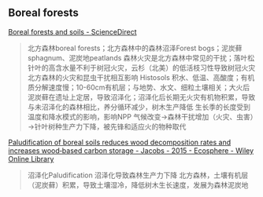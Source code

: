 
## Boreal forests

[Boreal forests and soils - ScienceDirect](https://www.sciencedirect.com/science/article/abs/pii/B9780444639981000057?via%3Dihub)

> 北方森林boreal forests；北方森林中的森林沼泽Forest bogs；泥炭藓sphagnum、泥炭地peatlands
> 森林火灾是北方森林中常见的干扰；落叶松针叶的高含水量不利于树冠火灾，云杉（北美）的低活枝习性导致树冠火灾
> 北方森林的火灾和昆虫干扰相互影响
> Histosols 积水、低温、高酸度；有机质分解速度慢；10-60cm有机层；与地势、水文、细粒土壤相关；大火后泥炭藓在遗址上定居，导致沼泽化；沼泽化后长期无火灾有机物积累，导致与未沼泽化的森林相比，养分循环减少，树木生产降低
> 生长季的长度受到温度和降水模式的影响，影响NPP
> 气候改变->森林干扰增加（火灾、虫害）→针叶树种生产力下降，被先锋和适应火的物种取代

[Paludification of boreal soils reduces wood decomposition rates and increases wood‐based carbon storage - Jacobs - 2015 - Ecosphere - Wiley Online Library](https://esajournals.onlinelibrary.wiley.com/doi/full/10.1890/ES14-00063.1)

> 沼泽化Paludification 沼泽化导致森林生产力下降
> 北方森林，土壤有机层（泥炭藓）积累，导致土壤湿冷，降低树木生长速度，发展为森林泥炭地